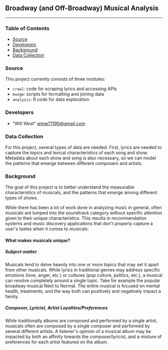 ## Broadway (and Off-Broadway) Musical Analysis

<hr>

### Table of Contents
* [Source](#source)
* [Developers](#developers)
* [Background](#background)
* [Data Collection](#data-collection)

### Source
This project currently consists of three modules:
* `crawl`: code for scraping lyrics and accessing APIs
* `munge`: scripts for formatting and joining data
* `analysis`: R code for data exploration

### Developers
* "Will West" wmw71190@gmail.com

### Data Collection
For this project, several types of data are needed. First, lyrics are needed
to capture the topics and lexical characteristics of each song and show.
Metadata about each show and song is also necessary, so we can model the
patterns that emerge between different composers and artists.

### Background
The goal of this project is to better understand the measurable
characteristics of musicals, and the patterns that emerge among different
types of shows.

While there has been a lot of work done in analyzing music in
general, often musicals are lumped into the soundtrack category without 
specific attention given to their unique characteristics. This results in 
recommendation systems and music discovery applications that don't properly
capture a user's tastes when it comes to musicals.

#### What makes musicals unique?

##### Subject matter
Musicals tend to delve heavily into one or more topics that may set it apart
from other musicals. While lyrics in traditional genres may address specific
emotions (love, anger, etc.) or cultures (pop culture, politics, etc.),
a musical can revolve completely around a single topic. Take for example
the popular broadway musical Next to Normal. The entire musical is focused
on mental health, treatments, and the way both can positively and negatively
impact a family.

##### Composer, Lyricist, Artist Loyalties/Preferences
While traditionally albums are composed and performed by a single artist, 
musicals often are composed by a single composer and performed by several
different artists. A listener's opinion of a musical album may be impacted
by both an affinity towards the composer/lyricist, and a mixture of
preferences for each artist featured on the album.
